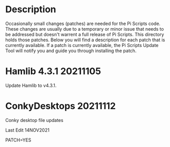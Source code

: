 # Description
Occasionally small changes (patches) are needed for the Pi Scripts code. These changes are usually due to a temporary or minor issue that needs to be addressed but doesn't warrent a full release of Pi Scripts. This directory holds those patches. Below you will find a description for each patch that is currently available. If a patch is currently available, the Pi Scripts Update Tool will notify you and guide you through installing the patch.


# Hamlib 4.3.1 20211105
Update Hamlib to v4.3.1. 

# ConkyDesktops 20211112
Conky desktop file updates

Last Edit 14NOV2021

PATCH=YES
